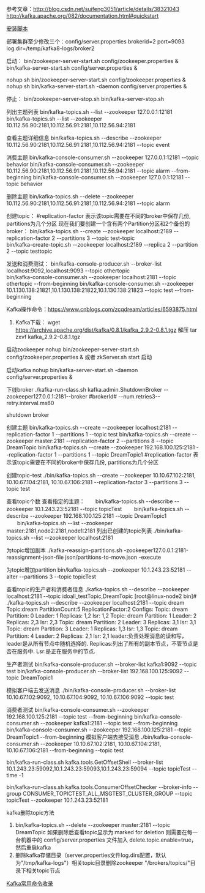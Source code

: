 参考文章：http://blog.csdn.net/suifeng3051/article/details/38321043
http://kafka.apache.org/082/documentation.html#quickstart

[安装脚本](install)


部署集群至少修改三个：config/server.properties
brokerid=2
port=9093
log.dir=/temp/kafka8-logs/broker2   
       
启动：
bin/zookeeper-server-start.sh config/zookeeper.properties &                 
bin/kafka-server-start.sh config/server.properties & 

nohup sh bin/zookeeper-server-start.sh config/zookeeper.properties &
nohup sh bin/kafka-server-start.sh -daemon config/server.properties &

停止：
bin/zookeeper-server-stop.sh
bin/kafka-server-stop.sh 



列出主题列表
bin/kafka-topics.sh --list --zookeeper 127.0.0.1:12181
bin/kafka-topics.sh --list --zookeeper 10.112.56.90:2181,10.112.56.91:2181,10.112.56.94:2181


查看主题详细信息
bin/kafka-topics.sh --describe --zookeeper 10.112.56.90:2181,10.112.56.91:2181,10.112.56.94:2181 --topic event


消费主题
bin/kafka-console-consumer.sh --zookeeper 127.0.0.1:12181 --topic behavior
bin/kafka-console-consumer.sh --zookeeper 10.112.56.90:2181,10.112.56.91:2181,10.112.56.94:2181 --topic alarm --from-beginning
bin/kafka-console-consumer.sh --zookeeper 127.0.0.1:12181 --topic behavior


删除主题
bin/kafka-topics.sh --delete --zookeeper 10.112.56.90:2181,10.112.56.91:2181,10.112.56.94:2181 --topic alarm




创建topic：
#replication-factor 表示该topic需要在不同的broker中保存几份, partitions为几个分区
现在我们要创建一个含有两个Partition分区和2个备份的broker：
bin/kafka-topics.sh --create --zookeeper localhost:2189 --replication-factor 2 --partitions 3 --topic test-topic  
bin/kafka-create-topic.sh --zookeeper localhost:2189 --replica 2 --partition 2 --topic testtopic


发送和消费测试：
bin/kafka-console-producer.sh --broker-list localhost:9092,localhost:9093 --topic othertopic                            
bin/kafka-console-consumer.sh --zookeeper localhost:2181 --topic othertopic --from-beginning
bin/kafka-console-consumer.sh --zookeeper 10.1.130.138:21821,10.1.130.138:21822,10.1.130.138:21823 --topic test --from-beginning


Kafka操作命令：https://www.cnblogs.com/zcqdream/articles/6593875.html

1. Kafka下载：
wget https://archive.apache.org/dist/kafka/0.8.1/kafka_2.9.2-0.8.1.tgz
解压 tar zxvf kafka_2.9.2-0.8.1.tgz

启动zookeeper
nohup bin/zookeeper-server-start.sh config/zookeeper.properties &
或者 zkServer.sh start 启动

启动kafka
nohup bin/kafka-server-start.sh -daemon config/server.properties &

下线broker
./kafka-run-class.sh kafka.admin.ShutdownBroker --zookeeper127.0.0.1:2181--broker #brokerId# --num.retries3--retry.interval.ms60

shutdown broker

创建主题
bin/kafka-topics.sh --create --zookeeper localhost:2181 --replication-factor 1 --partitions 1 --topic test 
bin/kafka-topics.sh --create --zookeeper master:2181 --replication-factor 2 --partitions 8 --topic DreamTopic 
bin/kafka-topics.sh --create --zookeeper 192.168.100.125:2181 --replication-factor 1 --partitions 1 --topic DreamTopic1
#replication-factor 表示该topic需要在不同的broker中保存几份, partitions为几个分区

创建topic–test
./bin/kafka-topics.sh --create --zookeeper 10.10.67.102:2181, 10.10.67.104:2181, 10.10.67.106:2181 --replication-factor 3 --partitions 3 --topic test


查看topic个数
查看指定的主题：　　bin/kafka-topics.sh --describe --zookeeper 10.1.243.23:52181 --topic topicTest 
　　bin/kafka-topics.sh --describe --zookeeper 192.168.100.125:2181 --topic DreamTopic1
　　bin/kafka-topics.sh --list --zookeeper master:2181,node2:2181,node1:2181
列出已创建的topic列表
./bin/kafka-topics.sh --list --zookeeper localhost:2181


为topic增加副本
./kafka-reassign-partitions.sh -zookeeper127.0.0.1:2181-reassignment-json-file json/partitions-to-move.json -execute

为topic增加partition
bin/kafka-topics.sh --zookeeper 10.1.243.23:52181 --alter --partitions 3 --topic topicTest

查看topic的生产者和消费者信息
./kafka-topics.sh --describe --zookeeper localhost:2181 --topic idoall_testTopic,DreamTopic
[root@linux-node2 bin]# ./kafka-topics.sh --describe --zookeeper localhost:2181 --topic dream
Topic:dream    PartitionCount:5    ReplicationFactor:2    Configs:
    Topic: dream    Partition: 0    Leader: 1    Replicas: 1,2    Isr: 1,2
    Topic: dream    Partition: 1    Leader: 2    Replicas: 2,3    Isr: 2,3
    Topic: dream    Partition: 2    Leader: 3    Replicas: 3,1    Isr: 3,1
    Topic: dream    Partition: 3    Leader: 1    Replicas: 1,3    Isr: 1,3
    Topic: dream    Partition: 4    Leader: 2    Replicas: 2,1    Isr: 2,1
leader:负责处理消息的读和写，leader是从所有节点中随机选择的.
Replicas:列出了所有的副本节点，不管节点是否在服务中.
Lsr:是正在服务中的节点.

生产者测试
bin/kafka-console-producer.sh --broker-list kafka1:9092 --topic test
bin/kafka-console-producer.sh --broker-list 192.168.100.125:9092 --topic DreamTopic1

模拟客户端去发送消息
./bin/kafka-console-producer.sh --broker-list 10.10.67.102:9092, 10.10.67.104:9092, 10.10.67.106:9092 --topic test

消费者测试
bin/kafka-console-consumer.sh --zookeeper 192.168.100.125:2181 --topic test --from-beginning
bin/kafka-console-consumer.sh --zookeeper kafka1:2181 --topic test --from-beginning
bin/kafka-console-consumer.sh --zookeeper 192.168.100.125:2181 --topic DreamTopic1 --from-beginning
模拟客户端去接受消息
./bin/kafka-console-consumer.sh --zookeeper 10.10.67.102:2181, 10.10.67.104:2181, 10.10.67.106:2181 --from-beginning --topic test


bin/kafka-run-class.sh kafka.tools.GetOffsetShell --broker-list 10.1.243.23:59092,10.1.243.23:59093,10.1.243.23:59094 --topic topicTest --time -1

bin/kafka-run-class.sh kafka.tools.ConsumerOffsetChecker --broker-info --group CONSUMER_TOPICTEST_ALL_MSGTEST_CLUSTER_GROUP --topic topicTest --zookeeper 10.1.243.23:52181




kafka删除topic方法
1) bin/kafka-topics.sh --delete --zookeeper master:2181 --topic DreamTopic
如果删除后查看topic显示为:marked for deletion  则需要在每一台机器中的 config/server.properties 文件加入  delete.topic.enable=true，然后重启kafka
2) 删除kafka存储目录（server.properties文件log.dirs配置，默认为"/tmp/kafka-logs"）相关topic目录删除zookeeper "/brokers/topics/"目录下相关topic节点




[Kafka常用命令收录](https://cloud.tencent.com/developer/article/1350788)  


